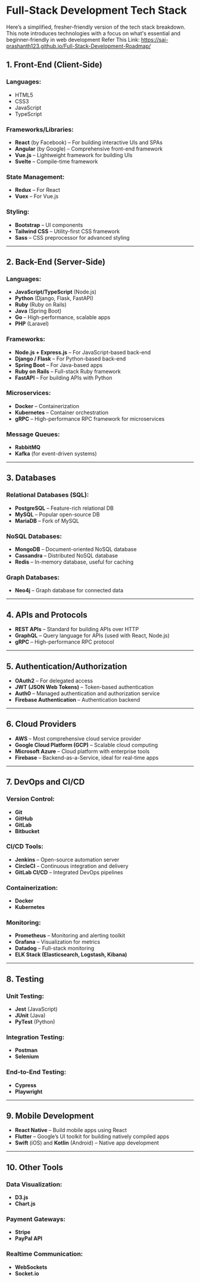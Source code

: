 # Full-Stack Development Tech Stack
Here’s a simplified, fresher-friendly version of the tech stack breakdown. This note introduces technologies with a focus on what's essential and beginner-friendly in web development
Refer This Link: https://sai-prashanth123.github.io/Full-Stack-Development-Roadmap/

## 1. Front-End (Client-Side)
### Languages:
- HTML5
- CSS3
- JavaScript
- TypeScript

### Frameworks/Libraries:
- **React** (by Facebook) – For building interactive UIs and SPAs
- **Angular** (by Google) – Comprehensive front-end framework
- **Vue.js** – Lightweight framework for building UIs
- **Svelte** – Compile-time framework

### State Management:
- **Redux** – For React
- **Vuex** – For Vue.js

### Styling:
- **Bootstrap** – UI components
- **Tailwind CSS** – Utility-first CSS framework
- **Sass** – CSS preprocessor for advanced styling

---

## 2. Back-End (Server-Side)
### Languages:
- **JavaScript/TypeScript** (Node.js)
- **Python** (Django, Flask, FastAPI)
- **Ruby** (Ruby on Rails)
- **Java** (Spring Boot)
- **Go** – High-performance, scalable apps
- **PHP** (Laravel)

### Frameworks:
- **Node.js + Express.js** – For JavaScript-based back-end
- **Django / Flask** – For Python-based back-end
- **Spring Boot** – For Java-based apps
- **Ruby on Rails** – Full-stack Ruby framework
- **FastAPI** – For building APIs with Python

### Microservices:
- **Docker** – Containerization
- **Kubernetes** – Container orchestration
- **gRPC** – High-performance RPC framework for microservices

### Message Queues:
- **RabbitMQ**
- **Kafka** (for event-driven systems)

---

## 3. Databases
### Relational Databases (SQL):
- **PostgreSQL** – Feature-rich relational DB
- **MySQL** – Popular open-source DB
- **MariaDB** – Fork of MySQL

### NoSQL Databases:
- **MongoDB** – Document-oriented NoSQL database
- **Cassandra** – Distributed NoSQL database
- **Redis** – In-memory database, useful for caching

### Graph Databases:
- **Neo4j** – Graph database for connected data

---

## 4. APIs and Protocols
- **REST APIs** – Standard for building APIs over HTTP
- **GraphQL** – Query language for APIs (used with React, Node.js)
- **gRPC** – High-performance RPC protocol

---

## 5. Authentication/Authorization
- **OAuth2** – For delegated access
- **JWT (JSON Web Tokens)** – Token-based authentication
- **Auth0** – Managed authentication and authorization service
- **Firebase Authentication** – Authentication backend

---

## 6. Cloud Providers
- **AWS** – Most comprehensive cloud service provider
- **Google Cloud Platform (GCP)** – Scalable cloud computing
- **Microsoft Azure** – Cloud platform with enterprise tools
- **Firebase** – Backend-as-a-Service, ideal for real-time apps

---

## 7. DevOps and CI/CD
### Version Control:
- **Git**
- **GitHub**
- **GitLab**
- **Bitbucket**

### CI/CD Tools:
- **Jenkins** – Open-source automation server
- **CircleCI** – Continuous integration and delivery
- **GitLab CI/CD** – Integrated DevOps pipelines

### Containerization:
- **Docker**
- **Kubernetes**

### Monitoring:
- **Prometheus** – Monitoring and alerting toolkit
- **Grafana** – Visualization for metrics
- **Datadog** – Full-stack monitoring
- **ELK Stack (Elasticsearch, Logstash, Kibana)**

---

## 8. Testing
### Unit Testing:
- **Jest** (JavaScript)
- **JUnit** (Java)
- **PyTest** (Python)

### Integration Testing:
- **Postman**
- **Selenium**

### End-to-End Testing:
- **Cypress**
- **Playwright**

---

## 9. Mobile Development
- **React Native** – Build mobile apps using React
- **Flutter** – Google’s UI toolkit for building natively compiled apps
- **Swift** (iOS) and **Kotlin** (Android) – Native app development

---

## 10. Other Tools
### Data Visualization:
- **D3.js**
- **Chart.js**

### Payment Gateways:
- **Stripe**
- **PayPal API**

### Realtime Communication:
- **WebSockets**
- **Socket.io**
